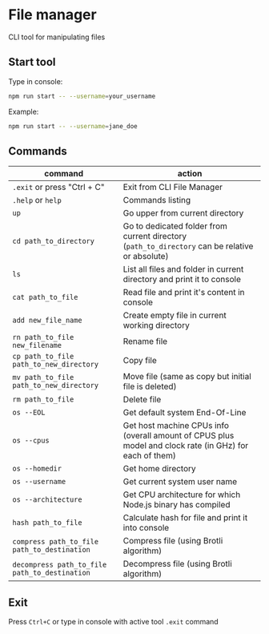 # File manager

CLI tool for manipulating files

## Start tool

Type in console:

```bash
npm run start -- --username=your_username
```

Example:

```bash
npm run start -- --username=jane_doe
```

## Commands

| command                                       | action                                                                                                  |
| --------------------------------------------- | ------------------------------------------------------------------------------------------------------- |
| `.exit` or press "Ctrl + C"                   | Exit from CLI File Manager                                                                              |
| `.help` or `help`                             | Commands listing                                                                                        |
| `up`                                          | Go upper from current directory                                                                         |
| `cd path_to_directory`                        | Go to dedicated folder from current directory (`path_to_directory` can be relative or absolute)         |
| `ls`                                          | List all files and folder in current directory and print it to console                                  |
| `cat path_to_file`                            | Read file and print it's content in console                                                             |
| `add new_file_name`                           | Create empty file in current working directory                                                          |
| `rn path_to_file new_filename`                | Rename file                                                                                             |
| `cp path_to_file path_to_new_directory`       | Copy file                                                                                               |
| `mv path_to_file path_to_new_directory`       | Move file (same as copy but initial file is deleted)                                                    |
| `rm path_to_file`                             | Delete file                                                                                             |
| `os --EOL`                                    | Get default system End-Of-Line                                                                          |
| `os --cpus`                                   | Get host machine CPUs info (overall amount of CPUS plus model and clock rate (in GHz) for each of them) |
| `os --homedir`                                | Get home directory                                                                                      |
| `os --username`                               | Get current system user name                                                                            |
| `os --architecture`                           | Get CPU architecture for which Node.js binary has compiled                                              |
| `hash path_to_file`                           | Calculate hash for file and print it into console                                                       |
| `compress path_to_file path_to_destination`   | Compress file (using Brotli algorithm)                                                                  |
| `decompress path_to_file path_to_destination` | Decompress file (using Brotli algorithm)                                                                |

## Exit

Press `Ctrl+C` or type in console with active tool `.exit` command

